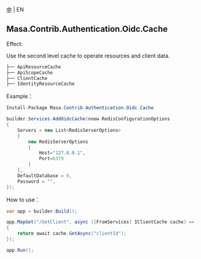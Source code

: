 [中](README.zh-CN.md) | EN

## Masa.Contrib.Authentication.Oidc.Cache

Effect:

Use the second level cache to operate resources and client data.

```c#
├── ApiResourceCache
├── ApiScopeCache
├── ClientCache
├── IdentityResourceCache
```

Example：

```C#
Install-Package Masa.Contrib.Authentication.Oidc.Cache
```

```C#
builder.Services.AddOidcCache(nnew RedisConfigurationOptions
{
    Servers = new List<RedisServerOptions>
    {
        new RedisServerOptions
        {
            Host="127.0.0.1",
            Port=6379
        }
    },
    DefaultDatabase = 0,
    Password = "",
});
```

How to use：

```c#
var app = builder.Build();

app.MapGet("/GetClient", async ([FromServices] IClientCache cache) => 
{
    return await cache.GetAsync("clientId");
});

app.Run();
```

